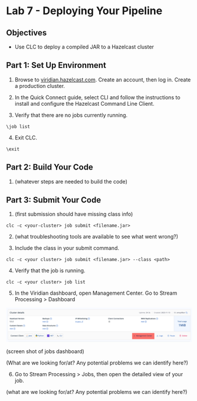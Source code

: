 # Lab 7 - Deploying Your Pipeline



## Objectives 
* Use CLC to deploy a compiled JAR to a Hazelcast cluster

## Part 1: Set Up Environment

1. Browse to [viridian.hazelcast.com](https://viridian.hazelcast.com). Create an account, then log in. Create a production cluster.

2. In the Quick Connect guide, select CLI and follow the instructions to install and configure the Hazelcast Command Line Client.

3. Verify that there are no jobs currently running.
```shell
\job list
```
4. Exit CLC.
```shell
\exit
```

## Part 2: Build Your Code

1. (whatever steps are needed to build the code)

## Part 3: Submit Your Code

1. (first submission should have missing class info)

```shell
clc -c <your-cluster> job submit <filename.jar>
```
2. (what troubleshooting tools are available to see what went wrong?)

3. Include the class in your submit command.
```shell
clc -c <your cluster> job submit <filename.jar> --class <path>
```

4. Verify that the job is running.
```shell
clc -c <your cluster> job list
```

5. In the Viridian dashboard, open Management Center. Go to Stream Processing > Dashboard

![MC](images/console-mc.png)
 
 (screen shot of jobs dashboard)

 (What are we looking for/at? Any potential problems we can identify here?)

6. Go to Stream Processing > Jobs, then open the detailed view of your job.

(what are we looking for/at? Any potential problems we can identify here?)
